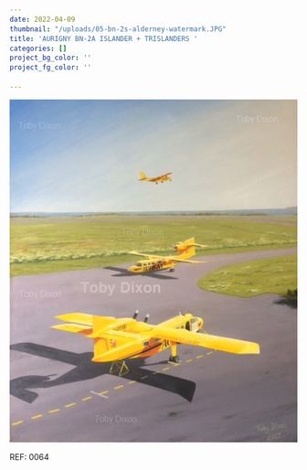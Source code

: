 ```yaml
---
date: 2022-04-09
thumbnail: "/uploads/05-bn-2s-alderney-watermark.JPG"
title: 'AURIGNY BN-2A ISLANDER + TRISLANDERS '
categories: []
project_bg_color: ''
project_fg_color: ''

---
```

![](/uploads/05-bn-2s-alderney-watermark.JPG)

REF: 0064